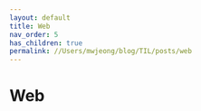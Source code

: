 ```yaml
---
layout: default
title: Web
nav_order: 5
has_children: true
permalink: //Users/mwjeong/blog/TIL/posts/web
---
```

# Web
